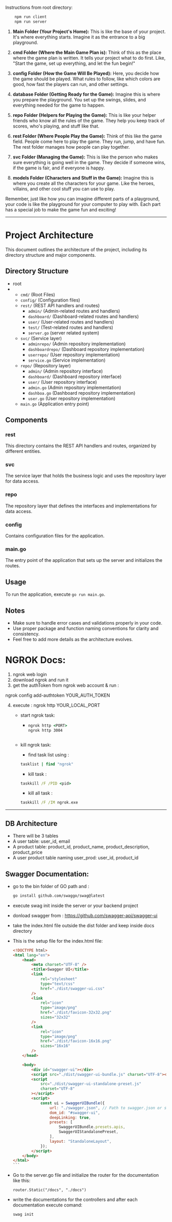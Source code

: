 Instructions from root directory:

```bash
    npm run client
    npm run server
```

1. **Main Folder (Your Project's Home):** This is like the base of your project. It's where everything starts. Imagine it as the entrance to a big playground.

2. **cmd Folder (Where the Main Game Plan is):** Think of this as the place where the game plan is written. It tells your project what to do first. Like, "Start the game, set up everything, and let the fun begin!"

3. **config Folder (How the Game Will Be Played):** Here, you decide how the game should be played. What rules to follow, like which colors are good, how fast the players can run, and other settings.

4. **database Folder (Getting Ready for the Game):** Imagine this is where you prepare the playground. You set up the swings, slides, and everything needed for the game to happen.

5. **repo Folder (Helpers for Playing the Game):** This is like your helper friends who know all the rules of the game. They help you keep track of scores, who's playing, and stuff like that.

6. **rest Folder (Where People Play the Game):** Think of this like the game field. People come here to play the game. They run, jump, and have fun. The rest folder manages how people can play together.

7. **svc Folder (Managing the Game):** This is like the person who makes sure everything is going well in the game. They decide if someone wins, if the game is fair, and if everyone is happy.

8. **models Folder (Characters and Stuff in the Game):** Imagine this is where you create all the characters for your game. Like the heroes, villains, and other cool stuff you can use to play.

Remember, just like how you can imagine different parts of a playground, your code is like the playground for your computer to play with. Each part has a special job to make the game fun and exciting!

---

# Project Architecture

This document outlines the architecture of the project, including its directory structure and major components.

## Directory Structure

-   root
-   -   `cmd/` (Root Files)
    -   `config/` (Configuration files)
    -   `rest/` (REST API handlers and routes)
        -   `admin/` (Admin-related routes and handlers)
        -   `dashboard/` (Dashboard-related routes and handlers)
        -   `user/` (User-related routes and handlers)
        -   `test/` (Test-related routes and handlers)
        -   `server.go` (server related system)
    -   `svc/` (Service layer)
        -   `adminrepo/` (Admin repository implementation)
        -   `dashboardrepo/` (Dashboard repository implementation)
        -   `userrepo/` (User repository implementation)
        -   `service.go` (Service implementation)
    -   `repo/` (Repository layer)
        -   `admin/` (Admin repository interface)
        -   `dashboard/` (Dashboard repository interface)
        -   `user/` (User repository interface)
        -   `admin.go` (Admin repository implementation)
        -   `dashboa.go` (Dashboard repository implementation)
        -   `user.go` (User repository implementation)
    -   `main.go` (Application entry point)

## Components

### rest

This directory contains the REST API handlers and routes, organized by different entities.

### svc

The service layer that holds the business logic and uses the repository layer for data access.

### repo

The repository layer that defines the interfaces and implementations for data access.

### config

Contains configuration files for the application.

### main.go

The entry point of the application that sets up the server and initializes the routes.

## Usage

To run the application, execute `go run main.go`.

## Notes

-   Make sure to handle error cases and validations properly in your code.
-   Use proper package and function naming conventions for clarity and consistency.
-   Feel free to add more details as the architecture evolves.

# NGROK Docs:

1. ngrok web login
2. download ngrok and run it
3. get the authToken from ngrok web account & run :

ngrok config add-authtoken YOUR_AUTH_TOKEN

4. execute : ngrok http YOUR_LOCAL_PORT

    - start ngrok task:

        - ```cmd
          ngrok http <PORT>
          ngrok http 3004
          ```

        ```

        ```

    - kill ngrok task:
        - find task list using :
        ```cmd
        tasklist | find "ngrok"
        ```
        - kill task :
        ```cmd
        taskkill /F /PID <pid>
        ```
        - kill all task :
        ```cmd
        taskkill /F /IM ngrok.exe
        ```

---

## DB Architecture

-   There will be 3 tables
-   A user table: user_id, email
-   A product table: product_id, product_name, product_description, product_price
-   A user product table naming user_prod: user_id, product_id

## Swagger Documentation:

-   go to the bin folder of GO path and :
    ```bash
    go install github.com/swaggo/swag@latest
    ```
-   execute swag init inside the server or your backend project
-   donload swagger from : https://github.com/swagger-api/swagger-ui
-   take the index.html file outside the dist folder and keep inside docs directory
-   This is the setup file for the index.html file:

    ````html
    <!DOCTYPE html>
    <html lang="en">
        <head>
            <meta charset="UTF-8" />
            <title>Swagger UI</title>
            <link
                rel="stylesheet"
                type="text/css"
                href="./dist/swagger-ui.css"
            />
            <link
                rel="icon"
                type="image/png"
                href="./dist/favicon-32x32.png"
                sizes="32x32"
            />
            <link
                rel="icon"
                type="image/png"
                href="./dist/favicon-16x16.png"
                sizes="16x16"
            />
        </head>

        <body>
            <div id="swagger-ui"></div>
            <script src="./dist/swagger-ui-bundle.js" charset="UTF-8"></script>
            <script
                src="./dist/swagger-ui-standalone-preset.js"
                charset="UTF-8"
            ></script>
            <script>
                const ui = SwaggerUIBundle({
                    url: "./swagger.json", // Path to swagger.json or swagger.yaml
                    dom_id: "#swagger-ui",
                    deepLinking: true,
                    presets: [
                        SwaggerUIBundle.presets.apis,
                        SwaggerUIStandalonePreset,
                    ],
                    layout: "StandaloneLayout",
                });
            </script>
        </body>
    </html>
    ```
    ````

-   Go to the server.go file and initialize the router for the documentation like this:

    ```code
    router.Static("/docs", "./docs")
    ```

-   write the documentations for the controllers and after each documentation execute comand:
    ```bash
    swag init
    ```
